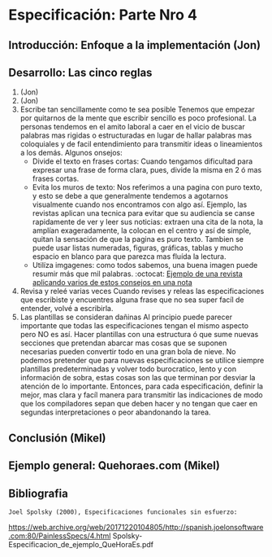 # Especificación: Parte Nro 4

## Introducción: Enfoque a la implementación (Jon)

## Desarrollo: Las cinco reglas 
1. (Jon)
2. (Jon)
3. Escribe tan sencillamente como te sea posible
	Tenemos que empezar por quitarnos de la mente que escribir sencillo es poco profesional. La personas tendemos en el amito laboral a caer en el vicio de buscar palabras mas rigidas o estructuradas en lugar de hallar palabras mas coloquiales y de facil entendimiento para transmitir ideas o lineamientos a los demás.
	Algunos onsejos:
	 * Divide el texto en frases cortas: Cuando tengamos dificultad para expresar una frase de forma clara, pues, divide la misma en 2 ó mas frases cortas.
	 * Evita los muros de texto: Nos referimos a una pagina con puro texto, y esto se debe a que generalmente tendemos a agotarnos visualmente cuando nos encontramos con algo así. Ejemplo, las revistas aplican una tecnica para evitar que su audiencia se canse rapidamente de ver y leer sus noticias: extraen una cita de la nota, la amplían exageradamente, la colocan en el centro y así de simple, quitan la sensación de que la pagina es puro texto. Tambien se puede usar listas numeradas, figuras, gráficas, tablas y mucho espacio en blanco para que parezca mas fluída la lectura.
	 * Utilíza imgagenes: como todos sabemos, una buena imagen puede resumir más que mil palabras.
	 :octocat:
	 [Ejemplo de una revista aplicando varios de estos consejos en una nota](http://escuelanemomarlin.com/wp-content/uploads/Articulo-revista-mia-no-me-escucha-cuando-le-hablo.jpg)
4. Revisa y releé varias veces
	Cuando revises y releas las especificaciones que escribiste y encuentres alguna frase que no sea super facíl de entender, volvé a escribirla.
5. Las plantillas se consideran dañinas
	Al principio puede parecer importante que todas las especificaciones tengan el mismo aspecto pero NO es así. Hacer plantillas con una estructura ó que sume nuevas secciones que pretendan abarcar mas cosas que se suponen necesarias pueden convertir todo en una gran bola de nieve. No podemos pretender que para nuevas especificaciones se utilice siempre plantillas predeterminadas y volver todo burocratico, lento y con información de sobra, estas cosas son las que terminan por desviar la atención de lo importante.
	Entonces, para cada especificación, definir la mejor, mas clara y facíl manera para transmitir las indicaciones de modo que los compiladores sepan que deben hacer y no tengan que caer en segundas interpretaciones o peor abandonando la tarea.

## Conclusión (Mikel)
## Ejemplo general: Quehoraes.com (Mikel)

## Bibliografia
    Joel Spolsky (2000), Especificaciones funcionales sin esfuerzo:
 https://web.archive.org/web/20171220104805/http://spanish.joelonsoftware.com:80/PainlessSpecs/4.html
    Spolsky-Especificacion_de_ejemplo_QueHoraEs.pdf
   
